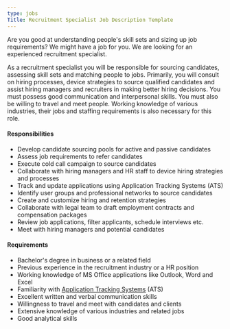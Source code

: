 ```yaml
---
type: jobs
Title: Recruitment Specialist Job Description Template
---
```


Are you good at understanding people's skill sets and sizing up job requirements? We might have a job for you. We are looking for an experienced recruitment specialist.

As a recruitment specialist you will be responsible for sourcing candidates, assessing skill sets and matching people to jobs. Primarily, you will consult on hiring processes, device strategies to source qualified candidates and assist hiring managers and recruiters in making better hiring decisions. You must possess good communication and interpersonal skills. You must also be willing to travel and meet people. Working knowledge of various industries, their jobs and staffing requirements is also necessary for this role.

#### Responsibilities
 * Develop candidate sourcing pools for active and passive candidates
 * Assess job requirements to refer candidates
 * Execute cold call campaign to source candidates
 * Collaborate with hiring managers and HR staff to device hiring strategies and processes
 * Track and update applications using Application Tracking Systems (ATS)
 * Identify user groups and professional networks to source candidates
 * Create and customize hiring and retention strategies
 * Collaborate with legal team to draft employment contracts and compensation packages
 * Review job applications, filter applicants, schedule interviews etc.
 * Meet with hiring managers and potential candidates

#### Requirements
 * Bachelor's degree in business or a related field
 * Previous experience in the recruitment industry or a HR position
 * Working knowledge of MS Office applications like Outlook, Word and Excel
 * Familiarity with [Application Tracking Systems](/) (ATS)
 * Excellent written and verbal communication skills
 * Willingness to travel and meet with candidates and clients
 * Extensive knowledge of various industries and related jobs
 * Good analytical skills